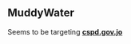 ## MuddyWater
Seems to be targeting [**cspd.gov.jo**](./aed6637aa6d59df253ab2dca749b83561fef03257b069876c8644167f4d7f1a9.md)

